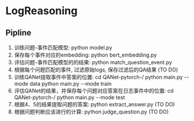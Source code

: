 # LogReasoning
## Pipline
1. 训练问题-事件匹配模型: python model.py 
2. 保存每个事件对应的embedding: python bert_embedding.py
3. 评估问题-事件匹配模型的的结果: python match_question_event.py
4. 根据每个问题匹配的事件, 过滤原始logs, 保存过滤后的QA结果 (TO DO)
4. 训练QANet提取事件中答案的位置: cd QANet-pytorch-/ python main.py --mode data   python main.py --mode train
5. 评估QANet的结果，并保存每个问题对应答案在日志事件中的位置: cd QANet-pytorch-/ python main.py --mode test
6. 根据4、5的结果提取问题的答案: python extract_answer.py (TO DO)
7. 根据问题判断应该进行的计算: python judge_question.py (TO DO)